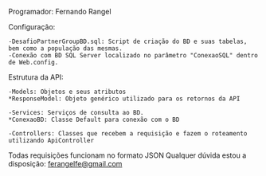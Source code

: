 Programador: Fernando Rangel



Configuração:

	-DesafioPartnerGroupBD.sql: Script de criação do BD e suas tabelas, bem como a população das mesmas.
	-Conexão com BD SQL Server localizado no parâmetro "ConexaoSQL" dentro de Web.config.

Estrutura da API:

	-Models: Objetos e seus atributos
    *ResponseModel: Objeto genérico utilizado para os retornos da API

	-Services: Serviços de consulta ao BD.
    *ConexaoBD: Classe Default para conexão com o BD

	-Controllers: Classes que recebem a requisição e fazem o roteamento utilizando ApiController

Todas requisições funcionam no formato JSON
Qualquer dúvida estou a disposição: ferangelfe@gmail.com
